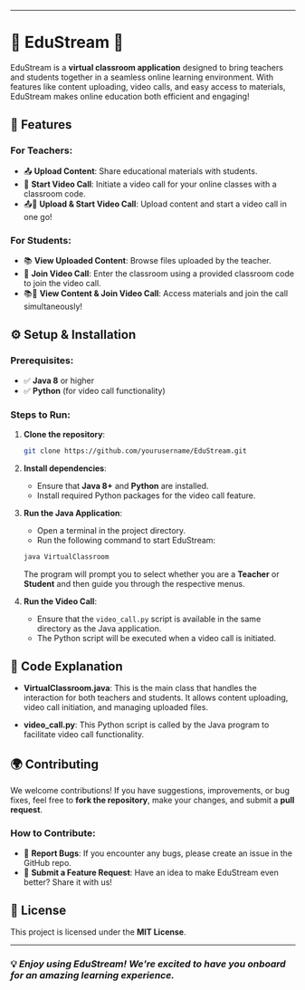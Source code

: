 
---

# 🌟 EduStream 🌟


EduStream is a **virtual classroom application** designed to bring teachers and students together in a seamless online learning environment. With features like content uploading, video calls, and easy access to materials, EduStream makes online education both efficient and engaging!

## 🚀 Features

### For **Teachers**:
- 📤 **Upload Content**: Share educational materials with students.
- 🎥 **Start Video Call**: Initiate a video call for your online classes with a classroom code.
- 📤🎥 **Upload & Start Video Call**: Upload content and start a video call in one go!

### For **Students**:
- 📚 **View Uploaded Content**: Browse files uploaded by the teacher.
- 🎥 **Join Video Call**: Enter the classroom using a provided classroom code to join the video call.
- 📚🎥 **View Content & Join Video Call**: Access materials and join the call simultaneously!

## ⚙️ Setup & Installation

### Prerequisites:
- ✅ **Java 8** or higher
- ✅ **Python** (for video call functionality)

### Steps to Run:

1. **Clone the repository**:
   ```bash
   git clone https://github.com/yourusername/EduStream.git
   ```

2. **Install dependencies**:
   - Ensure that **Java 8+** and **Python** are installed.
   - Install required Python packages for the video call feature.

3. **Run the Java Application**:
   - Open a terminal in the project directory.
   - Run the following command to start EduStream:
   ```bash
   java VirtualClassroom
   ```

   The program will prompt you to select whether you are a **Teacher** or **Student** and then guide you through the respective menus.

4. **Run the Video Call**:
   - Ensure that the `video_call.py` script is available in the same directory as the Java application.
   - The Python script will be executed when a video call is initiated.

## 📝 Code Explanation

- **VirtualClassroom.java**: This is the main class that handles the interaction for both teachers and students. It allows content uploading, video call initiation, and managing uploaded files.
  
- **video_call.py**: This Python script is called by the Java program to facilitate video call functionality.

## 🌍 Contributing

We welcome contributions! If you have suggestions, improvements, or bug fixes, feel free to **fork the repository**, make your changes, and submit a **pull request**. 

### How to Contribute:
- 🐛 **Report Bugs**: If you encounter any bugs, please create an issue in the GitHub repo.
- 🚀 **Submit a Feature Request**: Have an idea to make EduStream even better? Share it with us!
  
## 📄 License

This project is licensed under the **MIT License**.

---

### 💡 *Enjoy using EduStream! We're excited to have you onboard for an amazing learning experience.*
